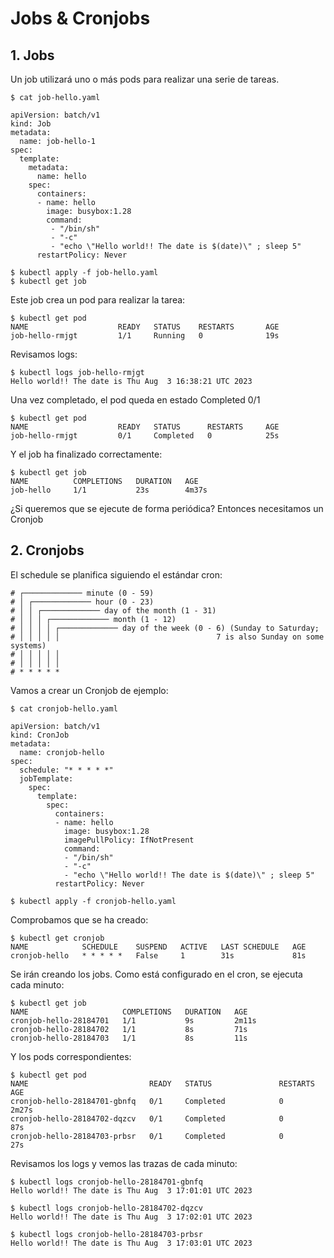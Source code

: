 # Jobs & Cronjobs

## 1. Jobs
Un job utilizará uno o más pods para realizar una serie de tareas.

 	$ cat job-hello.yaml
 
	apiVersion: batch/v1
	kind: Job
	metadata:
	  name: job-hello-1
	spec:
	  template:
	    metadata:
	      name: hello
	    spec:
	      containers:
	      - name: hello
	        image: busybox:1.28
	        command:
	         - "/bin/sh"
	         - "-c"
	         - "echo \"Hello world!! The date is $(date)\" ; sleep 5"
	      restartPolicy: Never

	$ kubectl apply -f job-hello.yaml
	$ kubectl get job
 
Este job crea un pod para realizar la tarea:

	$ kubectl get pod
	NAME                    READY   STATUS    RESTARTS       AGE
	job-hello-rmjgt         1/1     Running   0              19s

Revisamos logs:

	$ kubectl logs job-hello-rmjgt
	Hello world!! The date is Thu Aug  3 16:38:21 UTC 2023

Una vez completado, el pod queda en estado Completed 0/1

	$ kubectl get pod
	NAME                    READY   STATUS      RESTARTS     AGE
	job-hello-rmjgt         0/1     Completed   0            25s

Y el job ha finalizado correctamente:

	$ kubectl get job
	NAME          COMPLETIONS   DURATION   AGE
	job-hello     1/1           23s        4m37s

¿Si queremos que se ejecute de forma periódica? Entonces necesitamos un Cronjob

## 2. Cronjobs

El schedule se planifica siguiendo el estándar cron:
	
	# ┌───────────── minute (0 - 59)
	# │ ┌───────────── hour (0 - 23)
	# │ │ ┌───────────── day of the month (1 - 31)
	# │ │ │ ┌───────────── month (1 - 12)
	# │ │ │ │ ┌───────────── day of the week (0 - 6) (Sunday to Saturday;
	# │ │ │ │ │                                   7 is also Sunday on some systems)
	# │ │ │ │ │
	# │ │ │ │ │
	# * * * * * 

Vamos a crear un Cronjob de ejemplo:

	$ cat cronjob-hello.yaml 
 
	apiVersion: batch/v1
	kind: CronJob
	metadata:
	  name: cronjob-hello
	spec:
	  schedule: "* * * * *"
	  jobTemplate:
	    spec:
	      template:
	        spec:
	          containers:
	          - name: hello
	            image: busybox:1.28
	            imagePullPolicy: IfNotPresent
	            command:
	            - "/bin/sh"
	            - "-c"
	            - "echo \"Hello world!! The date is $(date)\" ; sleep 5"
	          restartPolicy: Never

	$ kubectl apply -f cronjob-hello.yaml

Comprobamos que se ha creado:

	$ kubectl get cronjob
	NAME            SCHEDULE    SUSPEND   ACTIVE   LAST SCHEDULE   AGE
	cronjob-hello   * * * * *   False     1        31s             81s

Se irán creando los jobs. Como está configurado en el cron, se ejecuta cada minuto:

	$ kubectl get job
	NAME                     COMPLETIONS   DURATION   AGE
	cronjob-hello-28184701   1/1           9s         2m11s
	cronjob-hello-28184702   1/1           8s         71s
	cronjob-hello-28184703   1/1           8s         11s

Y los pods correspondientes:

	$ kubectl get pod
	NAME                           READY   STATUS               RESTARTS      AGE
	cronjob-hello-28184701-gbnfq   0/1     Completed            0             2m27s
	cronjob-hello-28184702-dqzcv   0/1     Completed            0             87s
	cronjob-hello-28184703-prbsr   0/1     Completed            0             27s

Revisamos los logs y vemos las trazas de cada minuto:
	
	$ kubectl logs cronjob-hello-28184701-gbnfq
	Hello world!! The date is Thu Aug  3 17:01:01 UTC 2023
 
	$ kubectl logs cronjob-hello-28184702-dqzcv
	Hello world!! The date is Thu Aug  3 17:02:01 UTC 2023
 
	$ kubectl logs cronjob-hello-28184703-prbsr
	Hello world!! The date is Thu Aug  3 17:03:01 UTC 2023


